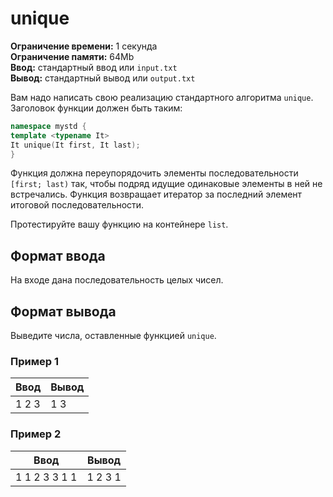 # unique

**Ограничение времени:** 1 секунда  
**Ограничение памяти:** 64Mb  
**Ввод:** стандартный ввод или `input.txt`  
**Вывод:** стандартный вывод или `output.txt`  

Вам надо написать свою реализацию стандартного алгоритма `unique`. Заголовок функции должен быть таким:

```cpp
namespace mystd {
template <typename It>
It unique(It first, It last);
}
```

Функция должна переупорядочить элементы последовательности `[first; last)` так, чтобы подряд идущие одинаковые элементы в ней не встречались. Функция возвращает итератор за последний элемент итоговой последовательности.

Протестируйте вашу функцию на контейнере `list`.

## Формат ввода
На входе дана последовательность целых чисел.

## Формат вывода
Выведите числа, оставленные функцией `unique`.

### Пример 1
| **Ввод** | **Вывод** |
| -------- | --------- |
| 1 2 3    | 1 3       |

### Пример 2
| **Ввод**      | **Вывод** |
| ------------- | --------- |
| 1 1 2 3 3 1 1 | 1 2 3 1   |
